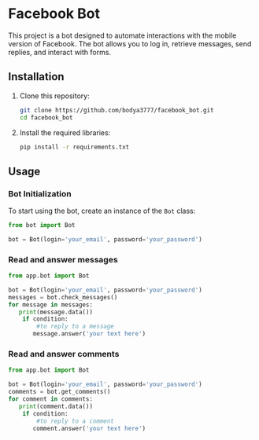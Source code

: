 # Facebook Bot

This project is a bot designed to automate interactions with the mobile version of Facebook. The bot allows you to log in, retrieve messages, send replies, and interact with forms.

## Installation

1. Clone this repository:

    ```bash
    git clone https://github.com/bodya3777/facebook_bot.git
    cd facebook_bot
    ```

2. Install the required libraries:

    ```bash
    pip install -r requirements.txt
    ```

## Usage

### Bot Initialization

To start using the bot, create an instance of the `Bot` class:

```python
from bot import Bot

bot = Bot(login='your_email', password='your_password')
```
### Read and answer messages

```python
from app.bot import Bot

bot = Bot(login='your_email', password='your_password')
messages = bot.check_messages()
for message in messages:
   print(message.data())
    if condition:
        #to reply to a message
       message.answer('your text here')
```


### Read and answer comments

```python
from app.bot import Bot

bot = Bot(login='your_email', password='your_password')
comments = bot.get_comments()
for comment in comments:
   print(comment.data())
    if condition:
        #to reply to a comment
       comment.answer('your text here')
```